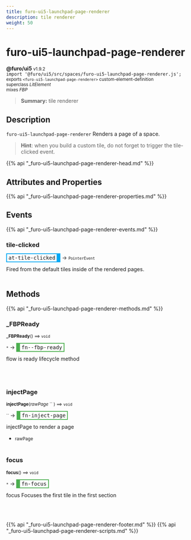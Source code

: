 ```yaml
---
title: furo-ui5-launchpad-page-renderer
description: tile renderer
weight: 50
---
```


# furo-ui5-launchpad-page-renderer
**@furo/ui5** <small>v1.9.2</small>
<br>`import '@furo/ui5/src/spaces/furo-ui5-launchpad-page-renderer.js';`<small>
<br>exports `<furo-ui5-launchpad-page-renderer>` custom-element-definition
<br>superclass *LitElement*
<br> mixes *FBP*</small>

> **Summary:** tile renderer

## Description

`furo-ui5-launchpad-page-renderer`
 Renders a page of a space.

 > **Hint**: when you build a custom tile, do not forget to trigger the tile-clicked event.

{{% api "_furo-ui5-launchpad-page-renderer-head.md" %}}

## Attributes and Properties
{{% api "_furo-ui5-launchpad-page-renderer-properties.md" %}}





## Events
{{% api "_furo-ui5-launchpad-page-renderer-events.md" %}}

### **tile-clicked**
<span  style="border-width:2px 10px 2px 2px; border-style: solid;border-color:  rgb(2, 168, 244);font-family:monospace; padding:2px 4px;">at-tile-clicked</span>
→ <small>`PointerEvent`</small>

Fired from the default tiles inside of the rendered pages.
<br><br>

## Methods
{{% api "_furo-ui5-launchpad-page-renderer-methods.md" %}}


### **_FBPReady**
<small>**_FBPReady**() ⟹ `void`</small>

<small>`*`</small> →
<span  style="border-width:2px 2px 2px 10px; border-style: solid;border-color:  rgb(76, 175, 80);font-family:monospace; padding:2px 4px;">fn--fbp-ready</span>

flow is ready lifecycle method

<br><br>

### **injectPage**
<small>**injectPage**(*rawPage* `` ) ⟹ `void`</small>

<small>`` </small> →
<span  style="border-width:2px 2px 2px 10px; border-style: solid;border-color:  rgb(76, 175, 80);font-family:monospace; padding:2px 4px;">fn-inject-page</span>

injectPage to render a page

- <small>rawPage </small>
<br><br>

### **focus**
<small>**focus**() ⟹ `void`</small>

<small>`*`</small> →
<span  style="border-width:2px 2px 2px 10px; border-style: solid;border-color:  rgb(76, 175, 80);font-family:monospace; padding:2px 4px;">fn-focus</span>

focus Focuses the first tile in the first section

<br><br>




{{% api "_furo-ui5-launchpad-page-renderer-footer.md" %}}
{{% api "_furo-ui5-launchpad-page-renderer-scripts.md" %}}

